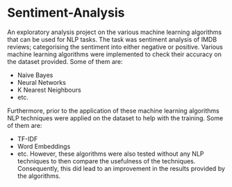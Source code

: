 # Sentiment-Analysis
An exploratory analysis project on the various machine learning algorithms that can be used for NLP tasks. The task was sentiment analysis of IMDB reviews; categorising the sentiment into either negative or positive.
Various machine learning algorithms were implemented to check their accuracy on the dataset provided. Some of them are:
- Naive Bayes
- Neural Networks
- K Nearest Neighbours
- etc.

Furthermore, prior to the application of these machine learning algorithms NLP techniques were applied on the dataset to help with the training. Some of them are:
- TF-IDF
- Word Embeddings
- etc.
However, these algorithms were also tested without any NLP techniques to then compare the usefulness of the techniques. Consequently, this did lead to an improvement in the results provided by the algorithms.
